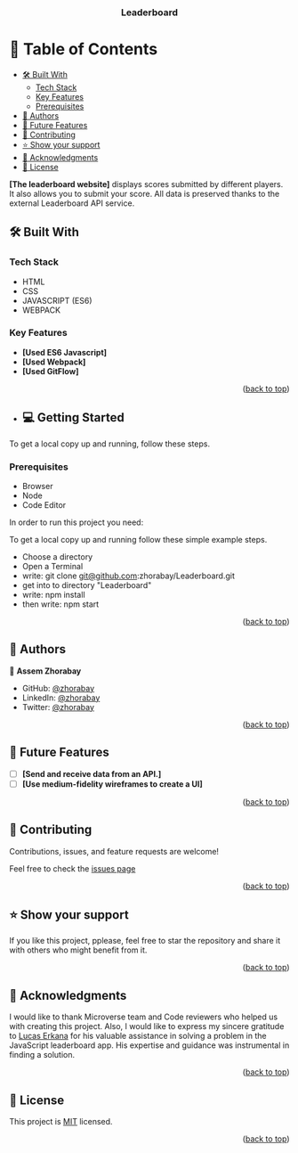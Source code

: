 <a name="readme-top"></a>
<div align="center">
  <h3><b>Leaderboard</b></h3>
</div>

# 📗 Table of Contents <!-- omit in toc -->

- [🛠 Built With ](#-built-with-)
  - [Tech Stack ](#tech-stack-)
  - [Key Features ](#key-features-)
  - [Prerequisites](#prerequisites)
- [👥 Authors ](#-authors-)
- [🔭 Future Features ](#-future-features-)
- [🤝 Contributing ](#-contributing-)
- [⭐️ Show your support ](#️-show-your-support-)
- [🙏 Acknowledgments ](#-acknowledgments-)
- [📝 License ](#-license-)

**[The leaderboard website]** displays scores submitted by different players. It also allows you to submit your score. All data is preserved thanks to the external Leaderboard API service.<br />

## 🛠 Built With <a name="built-with"></a>

### Tech Stack <a name="tech-stack"></a>
 - HTML 
 - CSS
 - JAVASCRIPT (ES6)
 - WEBPACK

### Key Features <a name="key-features"></a>

- **[Used ES6 Javascript]**
- **[Used Webpack]**
- **[Used GitFlow]**

<p align="right">(<a href="#readme-top">back to top</a>)</p>

- ## 💻 Getting Started <a name="getting-started"></a>

To get a local copy up and running, follow these steps.

### Prerequisites
- Browser
- Node
- Code Editor

In order to run this project you need:

To get a local copy up and running follow these simple example steps.

- Choose a directory
- Open a Terminal
- write: git clone git@github.com:zhorabay/Leaderboard.git
- get into to directory "Leaderboard"
- write: npm install
- then write: npm start
<p align="right">(<a href="#readme-top">back to top</a>)</p>

## 👥 Authors <a name="authors"></a>
  
👤 **Assem Zhorabay**

- GitHub: [@zhorabay](https://github.com/zhorabay)
- LinkedIn: [@zhorabay](https://www.linkedin.com/mwlite/in/zhorabay)
- Twitter: [@zhorabay](https://twitter.com/AssemZhorabay)

<p align="right">(<a href="#readme-top">back to top</a>)</p>


## 🔭 Future Features <a name="future-features"></a>

- [ ] **[Send and receive data from an API.]**
- [ ] **[Use medium-fidelity wireframes to create a UI]**

<p align="right">(<a href="#readme-top">back to top</a>)</p>


## 🤝 Contributing <a name="contributing"></a>

Contributions, issues, and feature requests are welcome!

Feel free to check the [issues page](https://github.com/zhorabay/Leaderboard/issues/4)

<p align="right">(<a href="#readme-top">back to top</a>)</p>


## ⭐️ Show your support <a name="support"></a>

If you like this project, pplease, feel free to star the repository and share it with others who might benefit from it.

<p align="right">(<a href="#readme-top">back to top</a>)</p>


## 🙏 Acknowledgments <a name="acknowledgements"></a>

I would like to thank Microverse team and Code reviewers who helped us with creating this project. Also, I would like to express my sincere gratitude to [Lucas Erkana](https://github.com/Lucas-Erkana) for his valuable assistance in solving a problem in the JavaScript leaderboard app. His expertise and guidance was instrumental in finding a solution.

<p align="right">(<a href="#readme-top">back to top</a>)</p>


## 📝 License <a name="license"></a>

This project is [MIT](./LICENSE) licensed.

<p align="right">(<a href="#readme-top">back to top</a>)</p>
